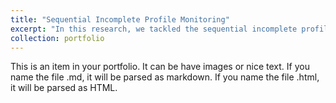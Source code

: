 ```yaml
---
title: "Sequential Incomplete Profile Monitoring"
excerpt: "In this research, we tackled the sequential incomplete profile monitoring problem through two approaches. The first relies on Bayesian principles, utilizing the latest historical information to provide a prior distribution. The second approach involves collaborative monitoring of multiple wind turbines in the same wind farm.<br/> <a href='https://github.com/peng1wang/Multiple-Profile-Comparison'> <img src='http://peng1wang.github.io/images/performance.png'>"
collection: portfolio
---
```


This is an item in your portfolio. It can be have images or nice text. If you name the file .md, it will be parsed as markdown. If you name the file .html, it will be parsed as HTML. 
